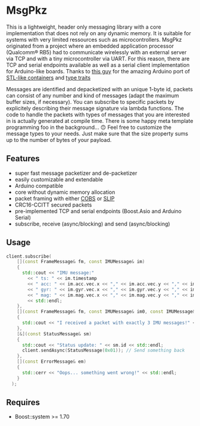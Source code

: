 # MsgPkz
This is a lightweight, header only messaging library with a core implementation that does not rely on any dynamic memory.
It is suitable for systems with very limited ressources such as microcontrollers.
MsgPkz originated from a project where an embedded application processor (Qualcomm® RB5) had to communicate wirelessly with an external server via TCP and with a tiny microcontroller via UART.
For this reason, there are TCP and serial endpoints available as well as a serial client implementation for Arduino-like boards. Thanks to [this guy](https://github.com/hideakitai) for the amazing Arduino port of [STL-like containers](https://github.com/hideakitai/ArxContainer) and [type traits](https://github.com/hideakitai/ArxTypeTraits)

Messages are identified and depacketized with an unique 1-byte id, packets can consist of any number and kind of messages (adapt the maximum buffer sizes, if necessary).
You can subscribe to specific packets by explicitely describing their message signature via lambda functions. The code to handle the packets with types of messages that you are interested in is actually generated at compile time. There is some happy meta template programming foo in the background... :upside_down_face:
Feel free to customize the message types to your needs. Just make sure that the size property sums up to the number of bytes of your payload.

## Features
- super fast message packetizer and de-packetizer
- easily customizable and extendable
- Arduino compatible
- core without dynamic memory allocation
- packet framing with either [COBS](https://en.wikipedia.org/wiki/Consistent_Overhead_Byte_Stuffing) or [SLIP](https://en.wikipedia.org/wiki/Serial_Line_Internet_Protocol)
- CRC16-CCITT secured packets
- pre-implemented TCP and serial endpoints (Boost.Asio and Arduino Serial)
- subscribe, receive (async/blocking) and send (async/blocking)

## Usage
```cpp
client.subscribe(
    [](const FrameMessage& fm, const IMUMessage& im)
    {
      std::cout << "IMU message:"
        << " ts: " << im.timestamp
        << " acc: " << im.acc.vec.x << "," << im.acc.vec.y << "," << im.acc.vec.z
        << " gyr: " << im.gyr.vec.x << "," << im.gyr.vec.y << "," << im.gyr.vec.z
        << " mag: " << im.mag.vec.x << "," << im.mag.vec.y << "," << im.mag.vec.z
        << std::endl;
    },
    [](const FrameMessage& fm, const IMUMessage& im0, const IMUMessage& im1, const IMUMessage& im2)
    {
      std::cout << "I received a packet with exactly 3 IMU messages!" << std::endl;
    },
    [&](const StatusMessage& sm)
    {
      std::cout << "Status update: " << sm.id << std::endl;
      client.sendAsync(StatusMessage(0x01)); // Send something back
    },
    [](const ErrorMessage& em)
    {
      std::cerr << "Oops... something went wrong!" << std::endl;
    }
  );
```

## Requires
- Boost::system >= 1.70

